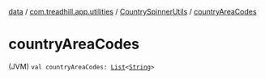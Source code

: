 [data](../../index.md) / [com.treadhill.app.utilities](../index.md) / [CountrySpinnerUtils](index.md) / [countryAreaCodes](./country-area-codes.md)

# countryAreaCodes

(JVM) `val countryAreaCodes: `[`List`](https://kotlinlang.org/api/latest/jvm/stdlib/kotlin.collections/-list/index.html)`<`[`String`](https://kotlinlang.org/api/latest/jvm/stdlib/kotlin/-string/index.html)`>`